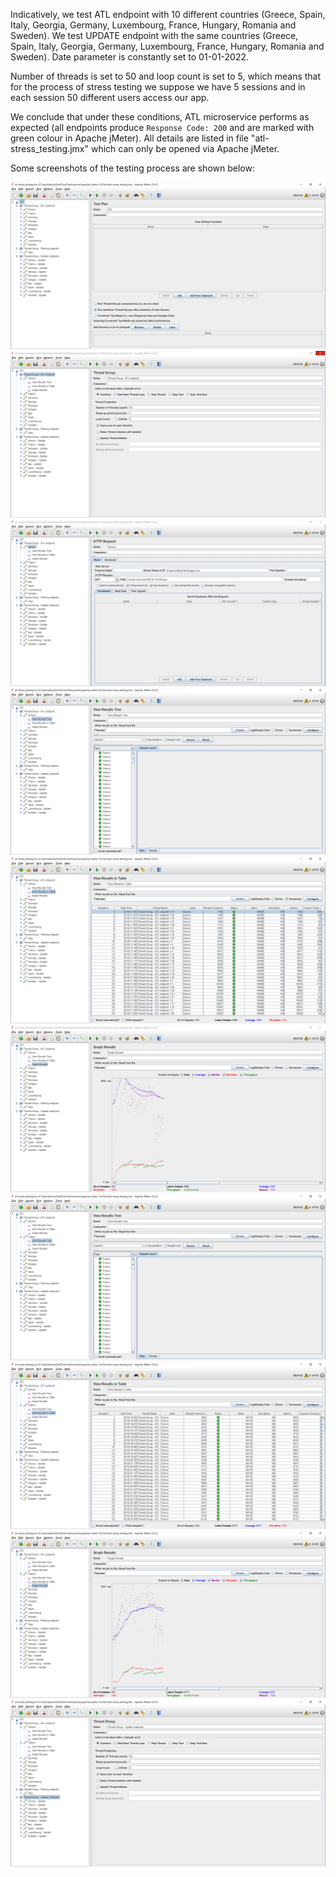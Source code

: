 Indicatively, we test ATL endpoint with 10 different countries (Greece, Spain, Italy, Georgia, Germany, Luxembourg, France, Hungary, Romania and Sweden). We test UPDATE endpoint with the same countries (Greece, Spain, Italy, Georgia, Germany, Luxembourg, France, Hungary, Romania and Sweden). Date parameter is constantly set to 01-01-2022.

Number of threads is set to 50 and loop count is set to 5, which means that for the process of stress testing we suppose we have 5 sessions and in each session 50 different users access our app.

We conclude that under these conditions, ATL microservice performs as expected (all endpoints produce ``Response Code: 200`` and are marked with green colour in Apache jMeter). All details are listed in file "atl-stress_testing.jmx" which can only be opened via Apache jMeter.

Some screenshots of the testing process are shown below:

![](./images/leftside.png)
![](./images/thread_group_ATL.png)
![](./images/ATL_request.png)
![](./images/greece_tree_results.png)
![](./images/greece_table_results.png)
![](./images/greece_graph_results.png)
![](./images/france_tree_results.png)
![](./images/france_table_results.png)
![](./images/france_graph_results.png)
![](./images/thread_group_UPDATE.png)
